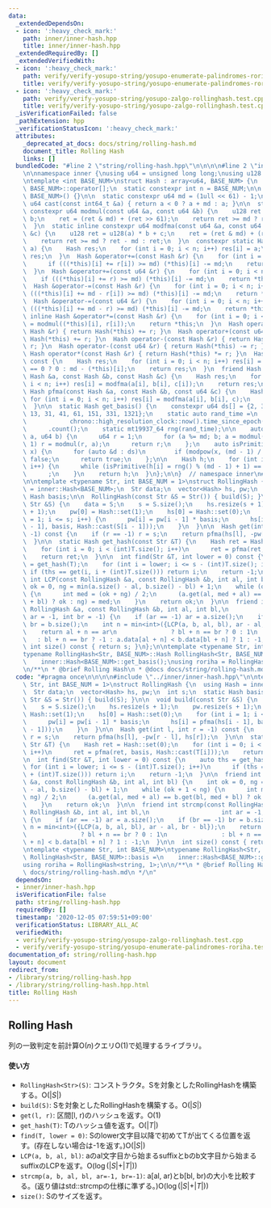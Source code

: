 ```yaml
---
data:
  _extendedDependsOn:
  - icon: ':heavy_check_mark:'
    path: inner/inner-hash.hpp
    title: inner/inner-hash.hpp
  _extendedRequiredBy: []
  _extendedVerifiedWith:
  - icon: ':heavy_check_mark:'
    path: verify/verify-yosupo-string/yosupo-enumerate-palindromes-roriha.test.cpp
    title: verify/verify-yosupo-string/yosupo-enumerate-palindromes-roriha.test.cpp
  - icon: ':heavy_check_mark:'
    path: verify/verify-yosupo-string/yosupo-zalgo-rollinghash.test.cpp
    title: verify/verify-yosupo-string/yosupo-zalgo-rollinghash.test.cpp
  _isVerificationFailed: false
  _pathExtension: hpp
  _verificationStatusIcon: ':heavy_check_mark:'
  attributes:
    _deprecated_at_docs: docs/string/rolling-hash.md
    document_title: Rolling Hash
    links: []
  bundledCode: "#line 2 \"string/rolling-hash.hpp\"\n\n\n\n#line 2 \"inner/inner-hash.hpp\"\
    \n\nnamespace inner {\nusing u64 = unsigned long long;\nusing u128 = __uint128_t;\n\
    \ntemplate <int BASE_NUM>\nstruct Hash : array<u64, BASE_NUM> {\n  using array<u64,\
    \ BASE_NUM>::operator[];\n  static constexpr int n = BASE_NUM;\n\n  Hash() : array<u64,\
    \ BASE_NUM>() {}\n\n  static constexpr u64 md = (1ull << 61) - 1;\n\n  static\
    \ u64 cast(const int64_t &a) { return a < 0 ? a + md : a; }\n\n  static inline\
    \ constexpr u64 modmul(const u64 &a, const u64 &b) {\n    u128 ret = u128(a) *\
    \ b;\n    ret = (ret & md) + (ret >> 61);\n    return ret >= md ? ret - md : ret;\n\
    \  }\n  static inline constexpr u64 modfma(const u64 &a, const u64 &b, const u64\
    \ &c) {\n    u128 ret = u128(a) * b + c;\n    ret = (ret & md) + (ret >> 61);\n\
    \    return ret >= md ? ret - md : ret;\n  }\n  constexpr static Hash set(u64\
    \ a) {\n    Hash res;\n    for (int i = 0; i < n; i++) res[i] = a;\n    return\
    \ res;\n  }\n  Hash &operator+=(const Hash &r) {\n    for (int i = 0; i < n; i++)\n\
    \      if (((*this)[i] += r[i]) >= md) (*this)[i] -= md;\n    return *this;\n\
    \  }\n  Hash &operator+=(const u64 &r) {\n    for (int i = 0; i < n; i++)\n  \
    \    if (((*this)[i] += r) >= md) (*this)[i] -= md;\n    return *this;\n  }\n\
    \  Hash &operator-=(const Hash &r) {\n    for (int i = 0; i < n; i++)\n      if\
    \ (((*this)[i] += md - r[i]) >= md) (*this)[i] -= md;\n    return *this;\n  }\n\
    \  Hash &operator-=(const u64 &r) {\n    for (int i = 0; i < n; i++)\n      if\
    \ (((*this)[i] += md - r) >= md) (*this)[i] -= md;\n    return *this;\n  }\n \
    \ inline Hash &operator*=(const Hash &r) {\n    for (int i = 0; i < n; i++) (*this)[i]\
    \ = modmul((*this)[i], r[i]);\n    return *this;\n  }\n  Hash operator+(const\
    \ Hash &r) { return Hash(*this) += r; }\n  Hash operator+(const u64 &r) { return\
    \ Hash(*this) += r; }\n  Hash operator-(const Hash &r) { return Hash(*this) -=\
    \ r; }\n  Hash operator-(const u64 &r) { return Hash(*this) -= r; }\n  inline\
    \ Hash operator*(const Hash &r) { return Hash(*this) *= r; }\n  Hash operator-()\
    \ const {\n    Hash res;\n    for (int i = 0; i < n; i++) res[i] = (*this)[i]\
    \ == 0 ? 0 : md - (*this)[i];\n    return res;\n  }\n  friend Hash pfma(const\
    \ Hash &a, const Hash &b, const Hash &c) {\n    Hash res;\n    for (int i = 0;\
    \ i < n; i++) res[i] = modfma(a[i], b[i], c[i]);\n    return res;\n  }\n  friend\
    \ Hash pfma(const Hash &a, const Hash &b, const u64 &c) {\n    Hash res;\n   \
    \ for (int i = 0; i < n; i++) res[i] = modfma(a[i], b[i], c);\n    return res;\n\
    \  }\n\n  static Hash get_basis() {\n    constexpr u64 ds[] = {2, 3, 5, 7, 11,\
    \ 13, 31, 41, 61, 151, 331, 1321};\n    static auto rand_time =\n        chrono::duration_cast<chrono::nanoseconds>(\n\
    \            chrono::high_resolution_clock::now().time_since_epoch())\n      \
    \      .count();\n    static mt19937_64 rng(rand_time);\n\n    auto modpow = [&](u64\
    \ a, u64 b) {\n      u64 r = 1;\n      for (a %= md; b; a = modmul(a, a), b >>=\
    \ 1) r = modmul(r, a);\n      return r;\n    };\n    auto isPrimitive = [&](u64\
    \ x) {\n      for (auto &d : ds)\n        if (modpow(x, (md - 1) / d) <= 1) return\
    \ false;\n      return true;\n    };\n\n    Hash h;\n    for (int i = 0; i < n;\
    \ i++) {\n      while (isPrimitive(h[i] = rng() % (md - 1) + 1) == false)\n  \
    \      ;\n    }\n    return h;\n  }\n};\n\n}  // namespace inner\n#line 6 \"string/rolling-hash.hpp\"\
    \n\ntemplate <typename Str, int BASE_NUM = 1>\nstruct RollingHash {\n  using Hash\
    \ = inner::Hash<BASE_NUM>;\n  Str data;\n  vector<Hash> hs, pw;\n  int s;\n  static\
    \ Hash basis;\n\n  RollingHash(const Str &S = Str()) { build(S); }\n\n  void build(const\
    \ Str &S) {\n    data = S;\n    s = S.size();\n    hs.resize(s + 1);\n    pw.resize(s\
    \ + 1);\n    pw[0] = Hash::set(1);\n    hs[0] = Hash::set(0);\n    for (int i\
    \ = 1; i <= s; i++) {\n      pw[i] = pw[i - 1] * basis;\n      hs[i] = pfma(hs[i\
    \ - 1], basis, Hash::cast(S[i - 1]));\n    }\n  }\n\n  Hash get(int l, int r =\
    \ -1) const {\n    if (r == -1) r = s;\n    return pfma(hs[l], -pw[r - l], hs[r]);\n\
    \  }\n\n  static Hash get_hash(const Str &T) {\n    Hash ret = Hash::set(0);\n\
    \    for (int i = 0; i < (int)T.size(); i++)\n      ret = pfma(ret, basis, Hash::cast(T[i]));\n\
    \    return ret;\n  }\n\n  int find(Str &T, int lower = 0) const {\n    auto ths\
    \ = get_hash(T);\n    for (int i = lower; i <= s - (int)T.size(); i++)\n     \
    \ if (ths == get(i, i + (int)T.size())) return i;\n    return -1;\n  }\n\n  friend\
    \ int LCP(const RollingHash &a, const RollingHash &b, int al, int bl) {\n    int\
    \ ok = 0, ng = min(a.size() - al, b.size() - bl) + 1;\n    while (ok + 1 < ng)\
    \ {\n      int med = (ok + ng) / 2;\n      (a.get(al, med + al) == b.get(bl, med\
    \ + bl) ? ok : ng) = med;\n    }\n    return ok;\n  }\n\n  friend int strcmp(const\
    \ RollingHash &a, const RollingHash &b, int al, int bl,\n                    int\
    \ ar = -1, int br = -1) {\n    if (ar == -1) ar = a.size();\n    if (br == -1)\
    \ br = b.size();\n    int n = min<int>({LCP(a, b, al, bl), ar - al, br - bl});\n\
    \    return al + n == ar\n               ? bl + n == br ? 0 : 1\n            \
    \   : bl + n == br ? -1 : a.data[al + n] < b.data[bl + n] ? 1 : -1;\n  }\n\n \
    \ int size() const { return s; }\n};\n\ntemplate <typename Str, int BASE_NUM>\n\
    typename RollingHash<Str, BASE_NUM>::Hash RollingHash<Str, BASE_NUM>::basis =\n\
    \    inner::Hash<BASE_NUM>::get_basis();\nusing roriha = RollingHash<string, 1>;\n\
    \n/**\n * @brief Rolling Hash\n * @docs docs/string/rolling-hash.md\n */\n"
  code: "#pragma once\n\n\n\n#include \"../inner/inner-hash.hpp\"\n\ntemplate <typename\
    \ Str, int BASE_NUM = 1>\nstruct RollingHash {\n  using Hash = inner::Hash<BASE_NUM>;\n\
    \  Str data;\n  vector<Hash> hs, pw;\n  int s;\n  static Hash basis;\n\n  RollingHash(const\
    \ Str &S = Str()) { build(S); }\n\n  void build(const Str &S) {\n    data = S;\n\
    \    s = S.size();\n    hs.resize(s + 1);\n    pw.resize(s + 1);\n    pw[0] =\
    \ Hash::set(1);\n    hs[0] = Hash::set(0);\n    for (int i = 1; i <= s; i++) {\n\
    \      pw[i] = pw[i - 1] * basis;\n      hs[i] = pfma(hs[i - 1], basis, Hash::cast(S[i\
    \ - 1]));\n    }\n  }\n\n  Hash get(int l, int r = -1) const {\n    if (r == -1)\
    \ r = s;\n    return pfma(hs[l], -pw[r - l], hs[r]);\n  }\n\n  static Hash get_hash(const\
    \ Str &T) {\n    Hash ret = Hash::set(0);\n    for (int i = 0; i < (int)T.size();\
    \ i++)\n      ret = pfma(ret, basis, Hash::cast(T[i]));\n    return ret;\n  }\n\
    \n  int find(Str &T, int lower = 0) const {\n    auto ths = get_hash(T);\n   \
    \ for (int i = lower; i <= s - (int)T.size(); i++)\n      if (ths == get(i, i\
    \ + (int)T.size())) return i;\n    return -1;\n  }\n\n  friend int LCP(const RollingHash\
    \ &a, const RollingHash &b, int al, int bl) {\n    int ok = 0, ng = min(a.size()\
    \ - al, b.size() - bl) + 1;\n    while (ok + 1 < ng) {\n      int med = (ok +\
    \ ng) / 2;\n      (a.get(al, med + al) == b.get(bl, med + bl) ? ok : ng) = med;\n\
    \    }\n    return ok;\n  }\n\n  friend int strcmp(const RollingHash &a, const\
    \ RollingHash &b, int al, int bl,\n                    int ar = -1, int br = -1)\
    \ {\n    if (ar == -1) ar = a.size();\n    if (br == -1) br = b.size();\n    int\
    \ n = min<int>({LCP(a, b, al, bl), ar - al, br - bl});\n    return al + n == ar\n\
    \               ? bl + n == br ? 0 : 1\n               : bl + n == br ? -1 : a.data[al\
    \ + n] < b.data[bl + n] ? 1 : -1;\n  }\n\n  int size() const { return s; }\n};\n\
    \ntemplate <typename Str, int BASE_NUM>\ntypename RollingHash<Str, BASE_NUM>::Hash\
    \ RollingHash<Str, BASE_NUM>::basis =\n    inner::Hash<BASE_NUM>::get_basis();\n\
    using roriha = RollingHash<string, 1>;\n\n/**\n * @brief Rolling Hash\n * @docs\
    \ docs/string/rolling-hash.md\n */\n"
  dependsOn:
  - inner/inner-hash.hpp
  isVerificationFile: false
  path: string/rolling-hash.hpp
  requiredBy: []
  timestamp: '2020-12-05 07:59:51+09:00'
  verificationStatus: LIBRARY_ALL_AC
  verifiedWith:
  - verify/verify-yosupo-string/yosupo-zalgo-rollinghash.test.cpp
  - verify/verify-yosupo-string/yosupo-enumerate-palindromes-roriha.test.cpp
documentation_of: string/rolling-hash.hpp
layout: document
redirect_from:
- /library/string/rolling-hash.hpp
- /library/string/rolling-hash.hpp.html
title: Rolling Hash
---
```

## Rolling Hash

列の一致判定を前計算$\mathrm{O}(n)$クエリ$\mathrm{O}(1)$で処理するライブラリ。

#### 使い方

- `RollingHash<Str>(S)`: コンストラクタ。Sを対象としたRollingHashを構築する。$\mathrm{O}(\lvert S\lvert)$
- `build(S)`: Sを対象としたRollingHashを構築する。$\mathrm{O}(\lvert S\lvert)$
- `get(l, r)`: 区間[l, r)のハッシュを返す。$\mathrm{O}(1)$
- `get_hash(T)`: Tのハッシュ値を返す。$\mathrm{O}(\lvert T\lvert)$
- `find(T, lower = 0)`: Sのlower文字目以降で初めてTが出てくる位置を返す。(存在しない場合は-1を返す。)$\mathrm{O}(\lvert S\lvert)$
- `LCP(a, b, al, bl)`: aのal文字目から始まるsuffixとbのb文字目から始まるsuffixのLCPを返す。$\mathrm{O}(\log (\lvert S\lvert+\lvert T\lvert))$
- `strcmp(a, b, al, bl, ar=-1, br=-1)`: a[al, ar)とb[bl, br)の大小を比較する。(返り値はstd::strcmpの仕様に準ずる。)$\mathrm{O}(\log (\lvert S\lvert+\lvert T\lvert))$
- `size()`: Sのサイズを返す。
